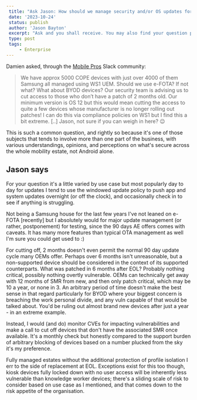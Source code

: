 ```yaml
---
 title: "Ask Jason: How should we manage security and/or OS updates for our devices?"
 date: '2023-10-24'
 status: publish 
 author: 'Jason Bayton' 
 excerpt: "Ask and you shall receive. You may also find your question posted on the website." 
 type: post 
 tags: 
     - Enterprise 
---
```


Damien asked, through the [Mobile Pros](https://mobilepros.org) Slack community:

> We have approx 5000 COPE devices with just over 4000 of them Samsung all managed using WS1 UEM. Should we use e-FOTA? If not what? What about BYOD devices? Our security team is advising us to cut access to those who don’t have a patch of 2 months old. Our minimum version is OS 12 but this would mean cutting the access to quite a few devices whose manufacturer is no longer rolling out patches! I can do this via compliance policies on WS1 but I find this a bit extreme. [..] Jason, not sure if you can weigh in here? 😉

This is such a common question, and rightly so because it's one of those subjects that tends to involve more than one part of the business, with various understandings, opinions, and perceptions on what's secure across the whole mobility estate, not Android alone.

## Jason says

For your question it's a little varied by use case but most popularly day to day for updates I tend to use the windowed update policy to push app and system updates overnight (or off the clock), and occasionally check in to see if anything is struggling.

Not being a Samsung house for the last few years I've not leaned on e-FOTA [recently] but I absolutely would for major update management (or rather, postponement) for testing, since the 90 days AE offers comes with caveats. It has many more features than typical OTA management as well I'm sure you could get used to :)

For cutting off, 2 months doesn't even permit the normal 90 day update cycle many OEMs offer. Perhaps over 6 months isn't unreasonable, but a non-supported device should be considered in the context of its supported counterparts. What was patched in 6 months after EOL? Probably nothing critical, possibly nothing overtly vulnerable. OEMs can technically get away with 12 months of SMR from new, and then only patch critical, which may be 10 a year, or none in 3. An arbitrary period of time doesn't make the best sense in that regard particularly for BYOD where your biggest concern is breaching the work personal divide, and any vuln capable of that would be talked about. You'd be ruling out almost brand new devices after just a year - in an extreme example.

Instead, I would (and do) monitor CVEs for impacting vulnerabilities and make a call to cut off devices that don't have the associated SMR once available. It's a monthly check but honestly compared to the support burden of arbitrary blocking of devices based on a number plucked from the sky it's my preference.

Fully managed estates without the additional protection of profile isolation I err to the side of replacement at EOL. Exceptions exist for this too though, kiosk devices fully locked down with no user access will be inherently less vulnerable than knowledge worker devices; there's a sliding scale of risk to consider based on use case as I mentioned, and that comes down to the risk appetite of the organisation.